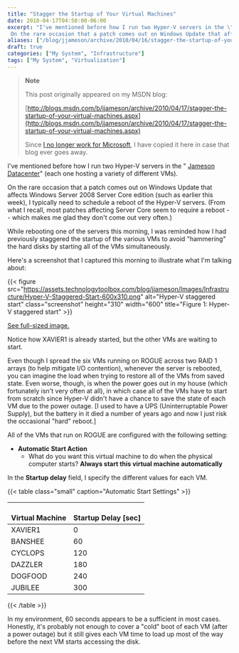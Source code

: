 ```yaml
---
title: "Stagger the Startup of Your Virtual Machines"
date: 2010-04-17T04:50:00-06:00
excerpt: "I've mentioned before how I run two Hyper-V servers in the \" Jameson Datacenter \" (each one hosting a variety of different VMs). 
 On the rare occasion that a patch comes out on Windows Update that affects Windows Server 2008 Server Core edition (such..."
aliases: ["/blog/jjameson/archive/2010/04/16/stagger-the-startup-of-your-virtual-machines.aspx", "/blog/jjameson/archive/2010/04/17/stagger-the-startup-of-your-virtual-machines.aspx"]
draft: true
categories: ["My System", "Infrastructure"]
tags: ["My System", "Virtualization"]
---
```


> **Note**
>
> This post originally appeared on my MSDN blog:
>
> [http://blogs.msdn.com/b/jjameson/archive/2010/04/17/stagger-the-startup-of-your-virtual-machines.aspx](http://blogs.msdn.com/b/jjameson/archive/2010/04/17/stagger-the-startup-of-your-virtual-machines.aspx)
>
> Since
> [I no longer work for Microsoft](/blog/jjameson/2011/09/02/last-day-with-microsoft),
> I have copied it here in case that blog ever goes away.

I've mentioned before how I run two Hyper-V servers in the "
[Jameson Datacenter](/blog/jjameson/2009/09/14/the-jameson-datacenter)" (each
one hosting a variety of different VMs).

On the rare occasion that a patch comes out on Windows Update that affects
Windows Server 2008 Server Core edition (such as earlier this week), I typically
need to schedule a reboot of the Hyper-V servers. (From what I recall, most
patches affecting Server Core seem to require a reboot -- which makes me glad
they don't come out very often.)

While rebooting one of the servers this morning, I was reminded how I had
previously staggered the startup of the various VMs to avoid "hammering" the
hard disks by starting all of the VMs simultaneously.

Here's a screenshot that I captured this morning to illustrate what I'm talking
about:

{{< figure
src="https://assets.technologytoolbox.com/blog/jjameson/Images/Infrastructure/Hyper-V-Staggered-Start-600x310.png"
alt="Hyper-V staggered start" class="screenshot" height="310" width="600"
title="Figure 1: Hyper-V staggered start" >}}

[See full-sized image.](https://assets.technologytoolbox.com/blog/jjameson/Images/Infrastructure/Hyper-V-Staggered-Start-1153x595.png)

Notice how XAVIER1 is already started, but the other VMs are waiting to start.

Even though I spread the six VMs running on ROGUE across two RAID 1 arrays (to
help mitigate I/O contention), whenever the server is rebooted, you can imagine
the load when trying to restore all of the VMs from saved state. Even worse,
though, is when the power goes out in my house (which fortunately isn't very
often at all), in which case all of the VMs have to start from scratch since
Hyper-V didn't have a chance to save the state of each VM due to the power
outage. [I used to have a UPS (Uninterruptable Power Supply), but the battery in
it died a number of years ago and now I just risk the occasional "hard" reboot.]

All of the VMs that run on ROGUE are configured with the following setting:

- **Automatic Start Action**
  - What do you want this virtual machine to do when the physical computer
    starts? **Always start this virtual machine automatically**

In the **Startup delay** field, I specify the different values for each VM.

{{< table class="small" caption="Automatic Start Settings" >}}

| <br>                    Virtual Machine<br>                 | <br>                    Startup Delay [sec]<br>                 |
| --- | --- |
|  XAVIER1  |  0  |
|  BANSHEE  |  60  |
|  CYCLOPS  |  120  |
|  DAZZLER  |  180  |
|  DOGFOOD  |  240  |
|  JUBILEE  |  300  |

{{< /table >}}

In my environment, 60 seconds appears to be a sufficient in most cases.
Honestly, it's probably not enough to cover a "cold" boot of each VM (after a
power outage) but it still gives each VM time to load up most of the way before
the next VM starts accessing the disk.

